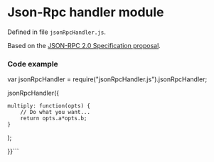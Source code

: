 # Json-Rpc handler module #

Defined in file `jsonRpcHandler.js`.

Based on the [JSON-RPC 2.0 Specification proposal](http://groups.google.com/group/json-rpc/web/json-rpc-1-2-proposal).

### Code example ###
 var jsonRpcHandler = require("jsonRpcHandler.js").jsonRpcHandler;

 jsonRpcHandler({

	multiply: function(opts) {
		// Do what you want...
		return opts.a*opts.b;
	}
	
 );

}}```